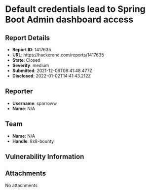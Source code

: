 # Default credentials lead to Spring Boot Admin dashboard access

## Report Details
- **Report ID**: 1417635
- **URL**: https://hackerone.com/reports/1417635
- **State**: Closed
- **Severity**: medium
- **Submitted**: 2021-12-06T08:41:48.477Z
- **Disclosed**: 2022-01-02T14:41:43.212Z

## Reporter
- **Username**: sparroww
- **Name**: N/A

## Team
- **Name**: N/A
- **Handle**: 8x8-bounty

## Vulnerability Information


## Attachments
No attachments

